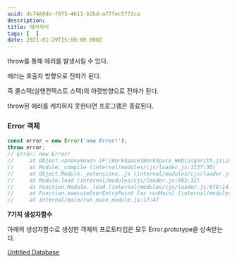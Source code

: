 ```yaml
---
uuid: dc7488de-f075-4611-b2bd-a77fec5772ca
description: 
title: 에러처리
tags: [  ]
date: 2021-01-29T15:00:00.000Z
---
```








throw를 통해 에러를 발생시킬 수 있다.

에러는 호출자 방향으로 전파가 된다.

즉 콜스택(실행컨텍스트 스택)의 아랫방향으로 전파가 된다.

throw된 에러를 캐치하지 못한다면 프로그램은 종료된다.

### Error 객체

```jsx
const error = new Error('new Error!');
throw error;
// Error: new Error!
//     at Object.<anonymous> (F:\WorkSpace\WorkSpace_Web\algorith.js\index.js:1:15)
//     at Module._compile (internal/modules/cjs/loader.js:1137:30)
//     at Object.Module._extensions..js (internal/modules/cjs/loader.js:1157:10)
//     at Module.load (internal/modules/cjs/loader.js:985:32)
//     at Function.Module._load (internal/modules/cjs/loader.js:878:14)
//     at Function.executeUserEntryPoint [as runMain] (internal/modules/run_main.js:71:12)
//     at internal/main/run_main_module.js:17:47
```

**7가지 생성자함수**

아래의 생성자함수로 생성한 객체의 프로토타입은 모두 Error.prototype을 상속받는다.

[Untitled Database](%E1%84%8B%E1%85%A6%E1%84%85%E1%85%A5%E1%84%8E%E1%85%A5%E1%84%85%E1%85%B5%207a17184232954e1f917297475fa296dc/Untitled%20Database%20c3684f48ff37417a82ba6eee78e64f78.csv)